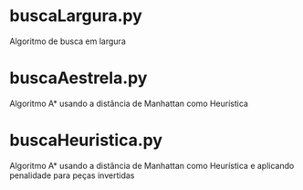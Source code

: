 # buscaLargura.py
Algoritmo de busca em largura

# buscaAestrela.py
Algoritmo A* usando a distância de Manhattan como Heurística

# buscaHeuristica.py
Algoritmo A* usando a distância de Manhattan como Heurística e aplicando penalidade para peças invertidas
